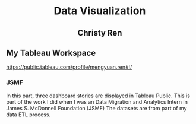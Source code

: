 

<div align="center">
<h1>Data Visualization<br>
<h2>Christy Ren
</div>

## My Tableau Workspace
https://public.tableau.com/profile/mengyuan.ren#!/

### JSMF
In this part, three dashboard stories are displayed in Tableau Public.
This is part of the work I did when I was an Data Migration and Analytics Intern in James S. McDonnell Foundation (JSMF)
The datasets are from part of my data ETL process. 
